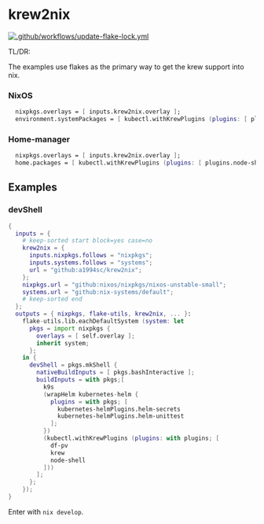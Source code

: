 # krew2nix

[![.github/workflows/update-flake-lock.yml](https://github.com/a1994sc/krew2nix/actions/workflows/update-flake-lock.yml/badge.svg?branch=main)](https://github.com/a1994sc/krew2nix/actions/workflows/update-flake-lock.yml)

TL/DR:

The examples use flakes as the primary way to get the krew support into nix.

### NixOS

```nix
  nixpkgs.overlays = [ inputs.krew2nix.overlay ];
  environment.systemPackages = [ kubectl.withKrewPlugins (plugins: [ plugins.node-shell ]) ];
```

### Home-manager

```nix
  nixpkgs.overlays = [ inputs.krew2nix.overlay ];
  home.packages = [ kubectl.withKrewPlugins (plugins: [ plugins.node-shell ]) ];
```

## Examples

### devShell

```nix
{
  inputs = {
    # keep-sorted start block=yes case=no
    krew2nix = {
      inputs.nixpkgs.follows = "nixpkgs";
      inputs.systems.follows = "systems";
      url = "github:a1994sc/krew2nix";
    };
    nixpkgs.url = "github:nixos/nixpkgs/nixos-unstable-small";
    systems.url = "github:nix-systems/default";
    # keep-sorted end
  };
  outputs = { nixpkgs, flake-utils, krew2nix, ... }:
    flake-utils.lib.eachDefaultSystem (system: let
      pkgs = import nixpkgs {
        overlays = [ self.overlay ];
        inherit system;
      };
    in {
      devShell = pkgs.mkShell {
        nativeBuildInputs = [ pkgs.bashInteractive ];
        buildInputs = with pkgs;[
          k9s
          (wrapHelm kubernetes-helm {
            plugins = with pkgs; [ 
              kubernetes-helmPlugins.helm-secrets
              kubernetes-helmPlugins.helm-unittest
            ];
          })
          (kubectl.withKrewPlugins (plugins: with plugins; [
            df-pv
            krew
            node-shell
          ]))
        ];
      };
    });
}
```

Enter with `nix develop`.

